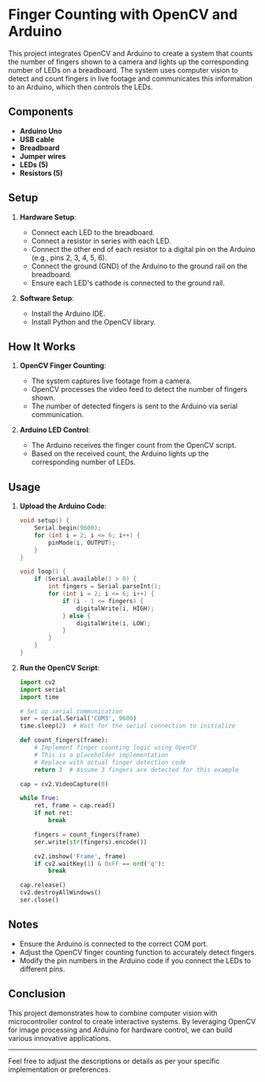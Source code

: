 # Finger Counting with OpenCV and Arduino

This project integrates OpenCV and Arduino to create a system that counts the number of fingers shown to a camera and lights up the corresponding number of LEDs on a breadboard. The system uses computer vision to detect and count fingers in live footage and communicates this information to an Arduino, which then controls the LEDs.

## Components

- **Arduino Uno**
- **USB cable**
- **Breadboard**
- **Jumper wires**
- **LEDs (5)**
- **Resistors (5)**

## Setup

1. **Hardware Setup**:
    - Connect each LED to the breadboard.
    - Connect a resistor in series with each LED.
    - Connect the other end of each resistor to a digital pin on the Arduino (e.g., pins 2, 3, 4, 5, 6).
    - Connect the ground (GND) of the Arduino to the ground rail on the breadboard.
    - Ensure each LED's cathode is connected to the ground rail.

2. **Software Setup**:
    - Install the Arduino IDE.
    - Install Python and the OpenCV library.

## How It Works

1. **OpenCV Finger Counting**:
    - The system captures live footage from a camera.
    - OpenCV processes the video feed to detect the number of fingers shown.
    - The number of detected fingers is sent to the Arduino via serial communication.

2. **Arduino LED Control**:
    - The Arduino receives the finger count from the OpenCV script.
    - Based on the received count, the Arduino lights up the corresponding number of LEDs.

## Usage

1. **Upload the Arduino Code**:
    ```cpp
    void setup() {
        Serial.begin(9600);
        for (int i = 2; i <= 6; i++) {
            pinMode(i, OUTPUT);
        }
    }

    void loop() {
        if (Serial.available() > 0) {
            int fingers = Serial.parseInt();
            for (int i = 2; i <= 6; i++) {
                if (i - 1 <= fingers) {
                    digitalWrite(i, HIGH);
                } else {
                    digitalWrite(i, LOW);
                }
            }
        }
    }
    ```

2. **Run the OpenCV Script**:
    ```python
    import cv2
    import serial
    import time

    # Set up serial communication
    ser = serial.Serial('COM3', 9600)
    time.sleep(2)  # Wait for the serial connection to initialize

    def count_fingers(frame):
        # Implement finger counting logic using OpenCV
        # This is a placeholder implementation
        # Replace with actual finger detection code
        return 3  # Assume 3 fingers are detected for this example

    cap = cv2.VideoCapture(0)

    while True:
        ret, frame = cap.read()
        if not ret:
            break

        fingers = count_fingers(frame)
        ser.write(str(fingers).encode())

        cv2.imshow('Frame', frame)
        if cv2.waitKey(1) & 0xFF == ord('q'):
            break

    cap.release()
    cv2.destroyAllWindows()
    ser.close()
    ```

## Notes

- Ensure the Arduino is connected to the correct COM port.
- Adjust the OpenCV finger counting function to accurately detect fingers.
- Modify the pin numbers in the Arduino code if you connect the LEDs to different pins.

## Conclusion

This project demonstrates how to combine computer vision with microcontroller control to create interactive systems. By leveraging OpenCV for image processing and Arduino for hardware control, we can build various innovative applications.

---

Feel free to adjust the descriptions or details as per your specific implementation or preferences.
